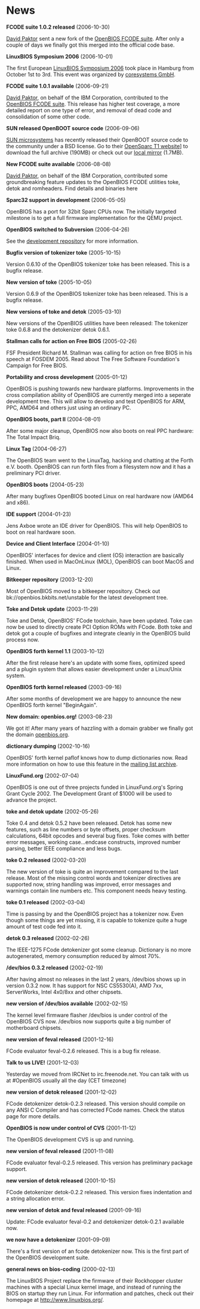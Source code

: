 # News
**FCODE suite 1.0.2 released** (2006-10-30)

[David Paktor](mailto:David@paktor.biz) sent a new fork of the
[OpenBIOS FCODE suite](FCODE_suite). After only a
couple of days we finally got this merged into the official code base.

**LinuxBIOS Symposium 2006** (2006-10-01)

The first European [LinuxBIOS Symposium
2006](http://www.linuxbios.org/index.php/LinuxBIOS_Symposium_2006) took
place in Hamburg from October 1st to 3rd. This event was organized by
[coresystems GmbH](http://www.coresystems.de).

**FCODE suite 1.0.1 available** (2006-09-21)

[David Paktor](mailto:David@paktor.biz), on behalf of the IBM
Corporation, contributed to the [OpenBIOS FCODE suite](FCODE_suite). This release has
higher test coverage, a more detailed report on one type of error, and
removal of dead code and consolidation of some other code.

**SUN released OpenBOOT source code** (2006-09-06)

[SUN microsystems](http://www.sun.com/) has recently released their
OpenBOOT source code to the community under a BSD license. Go to their
[OpenSparc T1
website](http://opensparc-t1.sunsource.net/download_sw.html)\] to
download the full archive (190MB) or check out our [local
mirror](http://www.openbios.org/~stepan/sun-obp.tar.bz2) (1.7MB).

**New FCODE suite available** (2006-08-08)

[David Paktor](mailto:David@paktor.biz), on behalf of the IBM
Corporation, contributed some groundbreaking feature updates to the
OpenBIOS FCODE utilities toke, detok and romheaders. Find details and
binaries here

**Sparc32 support in development** (2006-05-05)

OpenBIOS has a port for 32bit Sparc CPUs now. The initially targeted
milestone is to get a full firmware implementation for the QEMU project.

**OpenBIOS switched to Subversion** (2006-04-26)

See the [development repository](OpenBIOS) for more
information.

**Bugfix version of tokenizer toke** (2005-10-15)

Version 0.6.10 of the OpenBIOS tokenizer toke has been released. This is
a bugfix release.

**New version of toke** (2005-10-05)

Version 0.6.9 of the OpenBIOS tokenizer toke has been released. This is
a bugfix release.

**New versions of toke and detok** (2005-03-10)

New versions of the OpenBIOS utilities have been released: The tokenizer
toke 0.6.8 and the detokenizer detok 0.6.1.

**Stallman calls for action on Free BIOS** (2005-02-26)

FSF President Richard M. Stallman was calling for action on free BIOS in
his speech at FOSDEM 2005. Read about The Free Software Foundation's
Campaign for Free BIOS.

**Portability and cross development** (2005-01-12)

OpenBIOS is pushing towards new hardware platforms. Improvements in the
cross compilation ability of OpenBIOS are currently merged into a
seperate development tree. This will allow to develop and test OpenBIOS
for ARM, PPC, AMD64 and others just using an ordinary PC.

**OpenBIOS boots, part II** (2004-08-01)

After some major cleanup, OpenBIOS now also boots on real PPC hardware:
The Total Impact Briq.

**Linux Tag** (2004-06-27)

The OpenBIOS team went to the LinuxTag, hacking and chatting at the
Forth e.V. booth. OpenBIOS can run forth files from a filesystem now and
it has a preliminary PCI driver.

**OpenBIOS boots** (2004-05-23)

After many bugfixes OpenBIOS booted Linux on real hardware now (AMD64
and x86).

**IDE support** (2004-01-23)

Jens Axboe wrote an IDE driver for OpenBIOS. This will help OpenBIOS to
boot on real hardware soon.

**Device and Client Interface** (2004-01-10)

OpenBIOS' interfaces for device and client (OS) interaction are
basically finished. When used in MacOnLinux (MOL), OpenBIOS can boot
MacOS and Linux.

**Bitkeeper repository** (2003-12-20)

Most of OpenBIOS moved to a bitkeeper repository. Check out
bk://openbios.bkbits.net/unstable for the latest development tree.

**Toke and Detok update** (2003-11-29)

Toke and Detok, OpenBIOS' FCode toolchain, have been updated. Toke can
now be used to directly create PCI Option ROMs with FCode. Both toke and
detok got a couple of bugfixes and integrate cleanly in the OpenBIOS
build process now.

**OpenBIOS forth kernel 1.1** (2003-10-12)

After the first release here's an update with some fixes, optimized
speed and a plugin system that allows easier development under a
Linux/Unix system.

**OpenBIOS forth kernel released** (2003-09-16)

After some months of development we are happy to announce the new
OpenBIOS forth kernel "BeginAgain".

**New domain: openbios.org!** (2003-08-23)

We got it! After many years of hazzling with a domain grabber we finally
got the domain [openbios.org](http://openbios.org/).

**dictionary dumping** (2002-10-16)

OpenBIOS' forth kernel paflof knows how to dump dictionaries now. Read
more information on how to use this feature in the
[mailing list archive](Mailinglist).

**LinuxFund.org** (2002-07-04)

OpenBIOS is one out of three projects funded in LinuxFund.org's Spring
Grant Cycle 2002. The Development Grant of \$1000 will be used to
advance the project.

**toke and detok update** (2002-05-26)

Toke 0.4 and detok 0.5.2 have been released. Detok has some new
features, such as line numbers or byte offsets, proper checksum
calculations, 64bit opcodes and several bug fixes. Toke comes with
better error messages, working case...endcase constructs, improved
number parsing, better IEEE compliance and less bugs.

**toke 0.2 released** (2002-03-20)

The new version of toke is quite an improvement compared to the last
release. Most of the missing control words and tokenizer directives are
supported now, string handling was improved, error messages and warnings
contain line numbers etc. This component needs heavy testing.

**toke 0.1 released** (2002-03-04)

Time is passing by and the OpenBIOS project has a tokenizer now. Even
though some things are yet missing, it is capable to tokenize quite a
huge amount of test code fed into it.

**detok 0.3 released** (2002-02-26)

The IEEE-1275 FCode detokenizer got some cleanup. Dictionary is no more
autogenerated, memory consumption reduced by almost 70%.

**/dev/bios 0.3.2 released** (2002-02-19)

After having almost no releases in the last 2 years, /dev/bios shows up
in version 0.3.2 now. It has support for NSC CS5530(A), AMD 7xx,
ServerWorks, Intel 4x0/8xx and other chipsets.

**new version of /dev/bios available** (2002-02-15)

The kernel level firmware flasher /dev/bios is under control of the
OpenBIOS CVS now. /dev/bios now supports quite a big number of
motherboard chipsets.

**new version of feval released** (2001-12-16)

FCode evaluator feval-0.2.6 released. This is a bug fix release.

**Talk to us LIVE!** (2001-12-03)

Yesterday we moved from IRCNet to irc.freenode.net. You can talk with us
at \#OpenBIOS usually all the day (CET timezone)

**new version of detok released** (2001-12-02)

FCode detokenizer detok-0.2.3 released. This version should compile on
any ANSI C Compiler and has corrected FCode names. Check the status page
for more details.

**OpenBIOS is now under control of CVS** (2001-11-12)

The OpenBIOS development CVS is up and running.

**new version of feval released** (2001-11-08)

FCode evaluator feval-0.2.5 released. This version has preliminary
package support.

**new version of detok released** (2001-10-15)

FCode detokenizer detok-0.2.2 released. This version fixes indentation
and a string allocation error.

**new version of detok and feval released** (2001-09-16)

Update: FCode evaluator feval-0.2 and detokenizer detok-0.2.1 available
now.

**we now have a detokenizer** (2001-09-09)

There's a first version of an fcode detokenizer now. This is the first
part of the OpenBIOS development suite.

**general news on bios-coding** (2000-02-13)

The LinuxBIOS Project replace the firmware of their Rockhopper cluster
machines with a special Linux kernel image, and instead of running the
BIOS on startup they run Linux. For information and patches, check out
their homepage at <http://www.linuxbios.org/>.
